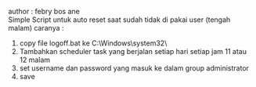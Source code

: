 author : febry bos ane    
Simple Script untuk auto reset saat sudah tidak di pakai user (tengah malam)
caranya :
1. copy file logoff.bat ke C:\Windows\system32\
2. Tambahkan scheduler task yang berjalan setiap hari setiap jam 11 atau 12 malam
3. set username dan password yang masuk ke dalam group administrator
4. save
